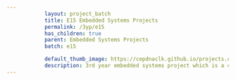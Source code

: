 ```yaml
---
            layout: project_batch
            title: E15 Embedded Systems Projects
            permalink: /3yp/e15
            has_children: true
            parent: Embedded Systems Projects
            batch: e15

            default_thumb_image: https://cepdnaclk.github.io/projects.ce.pdn.ac.lk/data/categories/3yp/thumbnail.jpg
            description: 3rd year embedded systems project which is a combination of CO321, CO324 and CO325 courses
---
```

